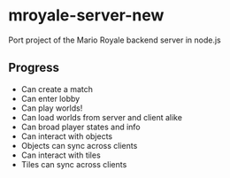 # mroyale-server-new
Port project of the Mario Royale backend server in node.js
## Progress
- Can create a match
- Can enter lobby
- Can play worlds!
- Can load worlds from server and client alike
- Can broad player states and info
- Can interact with objects
- Objects can sync across clients
- Can interact with tiles
- Tiles can sync across clients